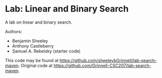 # Lab: Linear and Binary Search

A lab on linear and binary search.

Authors:

* Benjamin Sheeley
* Anthony Castleberry
* Samuel A. Rebelsky (starter code)

This code may be found at <https://github.com/sheeleybGrinnell/lab-search-maven>. Original code at <https://github.com/Grinnell-CSC207/lab-search-maven>.
